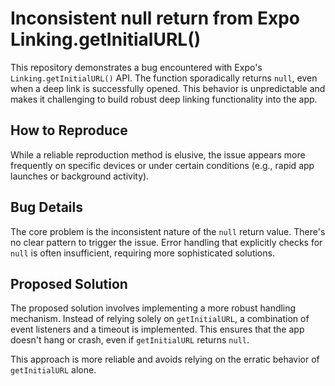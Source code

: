 # Inconsistent null return from Expo Linking.getInitialURL()

This repository demonstrates a bug encountered with Expo's `Linking.getInitialURL()` API.  The function sporadically returns `null`, even when a deep link is successfully opened. This behavior is unpredictable and makes it challenging to build robust deep linking functionality into the app.

## How to Reproduce

While a reliable reproduction method is elusive, the issue appears more frequently on specific devices or under certain conditions (e.g., rapid app launches or background activity).

## Bug Details

The core problem is the inconsistent nature of the `null` return value. There's no clear pattern to trigger the issue.  Error handling that explicitly checks for `null` is often insufficient, requiring more sophisticated solutions.

## Proposed Solution

The proposed solution involves implementing a more robust handling mechanism. Instead of relying solely on `getInitialURL`, a combination of event listeners and a timeout is implemented.  This ensures that the app doesn't hang or crash, even if `getInitialURL` returns `null`.

This approach is more reliable and avoids relying on the erratic behavior of `getInitialURL` alone.